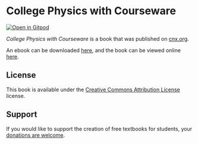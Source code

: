 # College Physics with Courseware

[![Open in Gitpod](https://gitpod.io/button/open-in-gitpod.svg)](https://gitpod.io/from-referrer/)

_College Physics with Courseware_ is a book that was published on [cnx.org](https://cnx.org/).

An ebook can be downloaded [here](https://github.com/cnx-user-books/cnxbook-college-physics-with-courseware/releases/latest), and the book can be viewed online [here](https://github.com/cnx-user-books/cnxbook-college-physics-with-courseware/releases/latest).

## License
This book is available under the [Creative Commons Attribution License](./LICENSE) license.

## Support
If you would like to support the creation of free textbooks for students, your [donations are welcome](https://riceconnect.rice.edu/donation/support-openstax-banner).
